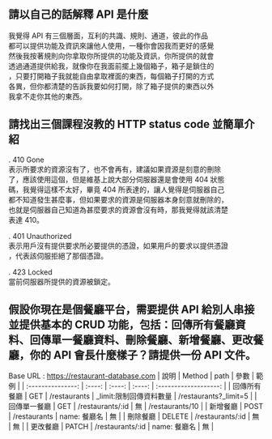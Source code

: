 ## 請以自己的話解釋 API 是什麼

我覺得 API 有三個層面，互利的共識、規則、通道，彼此的作品  
都可以提供功能及資訊來讓他人使用，一種你會因我而更好的感覺  
然後我按著規則向你拿取你所提供的功能及資訊，你所提供的就會  
透過通道提供給我，就像你在我面前擺上幾個箱子，箱子是鎖住的  
，只要打開箱子我就能自由拿取裡面的東西，每個箱子打開的方式  
各異，但你都清楚的告訴我要如何打開，除了箱子提供的東西以外  
我拿不走你其他的東西。

## 請找出三個課程沒教的 HTTP status code 並簡單介紹

. 410 Gone  
表示所要求的資源沒有了，也不會再有，建議如果資源是刻意的刪除  
了，應該使用這個，但是維基上說大部分伺服器還是會使用 404 狀態  
碼，我覺得這樣不太好，畢竟 404 所表達的，讓人覺得是伺服器自己  
都不知道發生甚麼事，但如果要求的資源是伺服器本身刻意就刪除的，  
也就是伺服器自己知道為甚麼要求的資源會沒有時，那我覺得就該清楚  
表達 410。

. 401 Unauthorized  
表示用戶沒有提供要求所必要提供的憑證，如果用戶的要求以提供憑證  
，代表該伺服拒絕了那個憑證。

. 423 Locked  
當前伺服器所提供的資源被鎖定。



## 假設你現在是個餐廳平台，需要提供 API 給別人串接並提供基本的 CRUD 功能，包括：回傳所有餐廳資料、回傳單一餐廳資料、刪除餐廳、新增餐廳、更改餐廳，你的 API 會長什麼樣子？請提供一份 API 文件。
  
Base URL : https://restaurant-database.com
|        說明       |  Method  |       path       |           參數          |          範例         |
| :---------------: |  :----:  | :----:           | :----:                 | :-------------------: |
|    回傳所有餐廳    |   GET    |  /restaurants    | _limit:限制回傳資料數量 | /restaurants?_limit=5 |
|    回傳單一餐廳    |   GET    | /restaurants/:id |           無           |    /restaurants/10    |
|      新增餐廳      |  POST    | /restaurants     |        name: 餐廳名    |            無         |
|      刪除餐廳      |  DELETE  | /restaurants/:id |           無           |            無         |
|      更改餐廳      |   PATCH  | /restaurants/:id |       name: 餐廳名     |            無          |